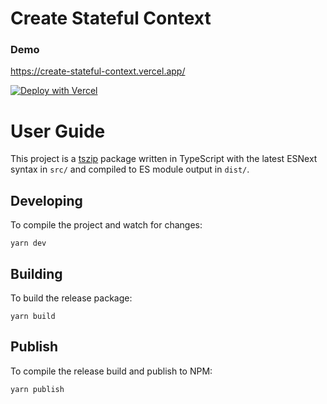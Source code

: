 # Create Stateful Context

### Demo

https://create-stateful-context.vercel.app/

[![Deploy with Vercel](https://vercel.com/button)](https://vercel.com/new/clone?repository-url=https%3A%2F%2Fgithub.com%2Fctjlewis%2Fcreate-stateful-context&demo-title=Stateful%20Context%20Demo&demo-description=A%20demo%20showing%20multiple%20scoped%20states.&demo-url=https%3A%2F%2Fcreate-stateful-context.vercel.app%2F&demo-image=https%3A%2F%2Fi.imgur.com%2FHJPUBiW.png)

# User Guide

This project is a [tszip](https://github.com/tszip/tszip) package written in
TypeScript with the latest ESNext syntax in `src/` and compiled to ES module
output in `dist/`.

## Developing
To compile the project and watch for changes:

```
yarn dev
```

## Building
To build the release package:

```
yarn build
```

## Publish
To compile the release build and publish to NPM:

```
yarn publish
```